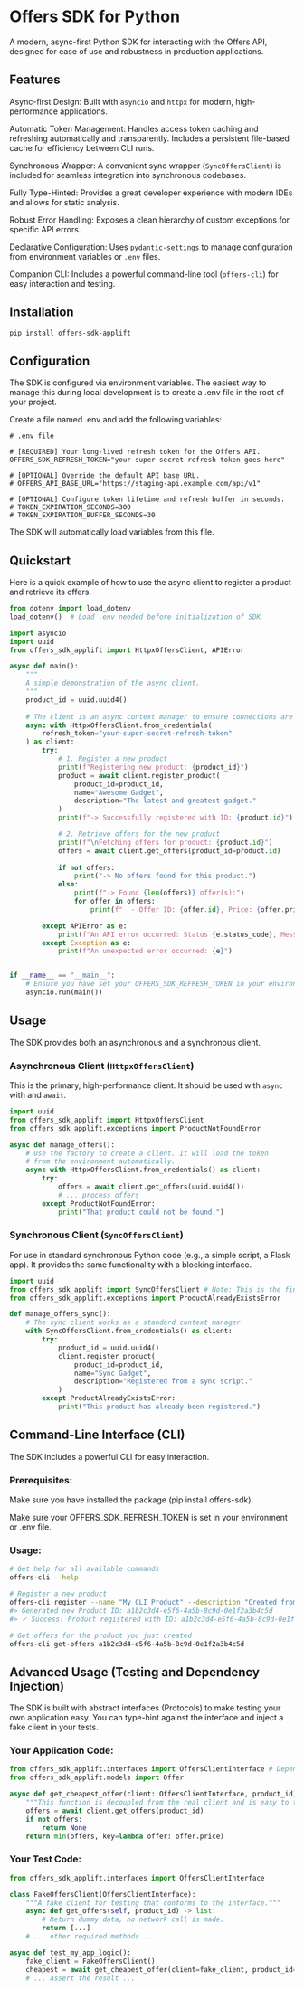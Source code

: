 # Offers SDK for Python
A modern, async-first Python SDK for interacting with the Offers API, designed for ease of use and robustness in production applications.

## Features
Async-first Design: Built with `asyncio` and `httpx` for modern, high-performance applications.

Automatic Token Management: Handles access token caching and refreshing automatically and transparently. Includes a persistent file-based cache for efficiency between CLI runs.

Synchronous Wrapper: A convenient sync wrapper (`SyncOffersClient`) is included for seamless integration into synchronous codebases.

Fully Type-Hinted: Provides a great developer experience with modern IDEs and allows for static analysis.

Robust Error Handling: Exposes a clean hierarchy of custom exceptions for specific API errors.

Declarative Configuration: Uses `pydantic-settings` to manage configuration from environment variables or `.env` files.

Companion CLI: Includes a powerful command-line tool (`offers-cli`) for easy interaction and testing.

## Installation
```bash
pip install offers-sdk-applift
```

## Configuration
The SDK is configured via environment variables. The easiest way to manage this during local development is to create a .env file in the root of your project.

Create a file named .env and add the following variables:
```env
# .env file

# [REQUIRED] Your long-lived refresh token for the Offers API.
OFFERS_SDK_REFRESH_TOKEN="your-super-secret-refresh-token-goes-here"

# [OPTIONAL] Override the default API base URL.
# OFFERS_API_BASE_URL="https://staging-api.example.com/api/v1"

# [OPTIONAL] Configure token lifetime and refresh buffer in seconds.
# TOKEN_EXPIRATION_SECONDS=300
# TOKEN_EXPIRATION_BUFFER_SECONDS=30
```

The SDK will automatically load variables from this file.

## Quickstart
Here is a quick example of how to use the async client to register a product and retrieve its offers.

```python
from dotenv import load_dotenv
load_dotenv()  # Load .env needed before initialization of SDK

import asyncio
import uuid
from offers_sdk_applift import HttpxOffersClient, APIError

async def main():
    """
    A simple demonstration of the async client.
    """
    product_id = uuid.uuid4()
    
    # The client is an async context manager to ensure connections are closed.
    async with HttpxOffersClient.from_credentials(
        refresh_token="your-super-secret-refresh-token"
    ) as client:
        try:
            # 1. Register a new product
            print(f"Registering new product: {product_id}")
            product = await client.register_product(
                product_id=product_id,
                name="Awesome Gadget",
                description="The latest and greatest gadget."
            )
            print(f"-> Successfully registered with ID: {product.id}")

            # 2. Retrieve offers for the new product
            print(f"\nFetching offers for product: {product.id}")
            offers = await client.get_offers(product_id=product.id)
            
            if not offers:
                print("-> No offers found for this product.")
            else:
                print(f"-> Found {len(offers)} offer(s):")
                for offer in offers:
                    print(f"  - Offer ID: {offer.id}, Price: {offer.price}, Stock: {offer.items_in_stock}")

        except APIError as e:
            print(f"An API error occurred: Status {e.status_code}, Message: {e.message}")
        except Exception as e:
            print(f"An unexpected error occurred: {e}")


if __name__ == "__main__":
    # Ensure you have set your OFFERS_SDK_REFRESH_TOKEN in your environment or a .env file
    asyncio.run(main())

```

## Usage
The SDK provides both an asynchronous and a synchronous client.

### Asynchronous Client (`HttpxOffersClient`)
This is the primary, high-performance client. It should be used with `async` with and `await`.

```python
import uuid
from offers_sdk_applift import HttpxOffersClient
from offers_sdk_applift.exceptions import ProductNotFoundError

async def manage_offers():
    # Use the factory to create a client. It will load the token
    # from the environment automatically.
    async with HttpxOffersClient.from_credentials() as client:
        try:
            offers = await client.get_offers(uuid.uuid4())
            # ... process offers
        except ProductNotFoundError:
            print("That product could not be found.")
```

### Synchronous Client (`SyncOffersClient`)

For use in standard synchronous Python code (e.g., a simple script, a Flask app). It provides the same functionality with a blocking interface.

```python
import uuid
from offers_sdk_applift import SyncOffersClient # Note: This is the final name we decided on
from offers_sdk_applift.exceptions import ProductAlreadyExistsError

def manage_offers_sync():
    # The sync client works as a standard context manager
    with SyncOffersClient.from_credentials() as client:
        try:
            product_id = uuid.uuid4()
            client.register_product(
                product_id=product_id,
                name="Sync Gadget",
                description="Registered from a sync script."
            )
        except ProductAlreadyExistsError:
            print("This product has already been registered.")
```

## Command-Line Interface (CLI)
The SDK includes a powerful CLI for easy interaction.

### Prerequisites:

Make sure you have installed the package (pip install offers-sdk).

Make sure your OFFERS_SDK_REFRESH_TOKEN is set in your environment or .env file.

### Usage:
```bash
# Get help for all available commands
offers-cli --help

# Register a new product
offers-cli register --name "My CLI Product" --description "Created from the terminal"
#> Generated new Product ID: a1b2c3d4-e5f6-4a5b-8c9d-0e1f2a3b4c5d
#> ✓ Success! Product registered with ID: a1b2c3d4-e5f6-4a5b-8c9d-0e1f2a3b4c5d

# Get offers for the product you just created
offers-cli get-offers a1b2c3d4-e5f6-4a5b-8c9d-0e1f2a3b4c5d
```
## Advanced Usage (Testing and Dependency Injection)
The SDK is built with abstract interfaces (Protocols) to make testing your own application easy. You can type-hint against the interface and inject a fake client in your tests.

### Your Application Code:
```python
from offers_sdk_applift.interfaces import OffersClientInterface # Depend on the interface!
from offers_sdk_applift.models import Offer

async def get_cheapest_offer(client: OffersClientInterface, product_id) -> Offer | None:
    """This function is decoupled from the real client and is easy to test."""
    offers = await client.get_offers(product_id)
    if not offers:
        return None
    return min(offers, key=lambda offer: offer.price)
```

### Your Test Code:
```python
from offers_sdk_applift.interfaces import OffersClientInterface

class FakeOffersClient(OffersClientInterface):
    """A fake client for testing that conforms to the interface."""
    async def get_offers(self, product_id) -> list:
        # Return dummy data, no network call is made.
        return [...] 
    # ... other required methods ...

async def test_my_app_logic():
    fake_client = FakeOffersClient()
    cheapest = await get_cheapest_offer(client=fake_client, product_id=...)
    # ... assert the result ...
```